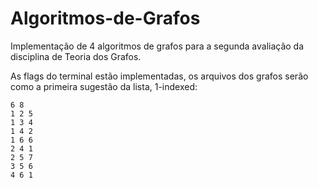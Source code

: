 # Algoritmos-de-Grafos
Implementação de 4 algoritmos de grafos para a segunda avaliação da disciplina de Teoria dos Grafos.

As flags do terminal estão implementadas, os arquivos dos grafos serão como a primeira sugestão da lista, 1-indexed:
```
6 8
1 2 5
1 3 4
1 4 2
1 6 6
2 4 1
2 5 7
3 5 6
4 6 1
```
